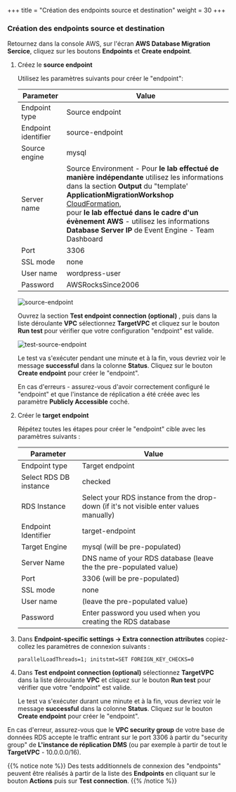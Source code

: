 +++
title = "Création des endpoints source et destination"
weight = 30
+++


### Création des endpoints source et destination

Retournez dans la console AWS, sur l'écran **AWS Database Migration Sercice**, cliquez sur les boutons  **Endpoints** et **Create endpoint**.

1. Créez le **source endpoint**

    Utilisez les paramètres suivants pour créer le "endpoint":

    | Parameter           | Value                                          |
    | ------------------- | ---------------------------------------------- |
    | Endpoint type       | Source endpoint                                |
    | Endpoint identifier | source-endpoint                                |
    | Source engine       | mysql                                          |
    | Server name         | Source Environment - Pour **le lab effectué de manière indépendante** utilisez les informations dans la section **Output** du "template' **ApplicationMigrationWorkshop** <a href="https://us-west-2.console.aws.amazon.com/cloudformation/home?region=us-west-2#/" target="_blank" rel="noopener noreferrer">CloudFormation</a>, <br>pour **le lab effectué dans le cadre d'un évènement AWS** - utilisez les informations **Database Server IP** de Event Engine - Team Dashboard   |
    | Port                | 3306                                           |
    | SSL mode            | none                                           |
    | User name           | wordpress-user                                 |
    | Password            | AWSRocksSince2006                                   |

    ![source-endpoint](/db-mig/source-endpoint.png)

    Ouvrez la section **Test endpoint connection (optional)** , puis dans la liste déroulante **VPC** sélectionnez **TargetVPC** et cliquez sur le bouton **Run test** pour vérifier que votre configuration "endpoint" est valide. 

    ![test-source-endpoint](/db-mig/test-source-endpoint.png)

    Le test va s'exécuter pendant une minute et à la fin, vous devriez voir le message **successful** dans la colonne **Status**. Cliquez sur le bouton **Create endpoint** pour créer le "endpoint".
    
    En cas d'erreurs - assurez-vous d'avoir correctement configuré le "endpoint" et que l'instance de réplication a été créée avec les paramètre **Publicly Accessible** coché.

2. Créer le **target endpoint**

    Répétez toutes les étapes pour créer le "endpoint" cible avec les paramètres suivants :

    | Parameter           | Value                                                 |
    | ------------------- | ----------------------------------------------------- |
    | Endpoint type       | Target endpoint                                       |
    | Select RDS DB instance | checked                                            |
    | RDS Instance        | Select your RDS instance from the drop-down (if it's not visible enter values manually)          |
    | Endpoint Identifier | target-endpoint                                       |
    | Target Engine       | mysql (will be pre-populated)                                                |
    | Server Name         | DNS name of your RDS database (leave the the pre-populated value)                             |
    | Port                | 3306     (will be pre-populated)                                             |
    | SSL mode            | none                                                  |
    | User name           | (leave the pre-populated value)                                                 |
    | Password            | Enter password you used when you creating the RDS database|


3. Dans **Endpoint-specific settings -> Extra connection attributes** copiez-collez les paramètres de connexion suivants :

    ```
    parallelLoadThreads=1; initstmt=SET FOREIGN_KEY_CHECKS=0
    ```

4. Dans **Test endpoint connection (optional)** sélectionnez **TargetVPC** dans la liste déroulante **VPC** et cliquez sur le bouton **Run test** pour vérifier que votre "endpoint" est valide.

    Le test va s'exécuter durant une minute et à la fin, vous devriez voir le message **successful** dans la colonne **Status**. Cliquez sur le bouton **Create endpoint** pour créer le "endpoint".

En cas d'erreur, assurez-vous que le **VPC security group** de votre base de données RDS accepte le traffic entrant sur le port 3306 à partir du "security group" de **L'instance de réplication DMS** (ou par exemple à partir de tout le **TargetVPC** - 10.0.0.0/16).

{{% notice note %}}
Des tests additionnels de connexion des "endpoints" peuvent être réalisés à partir de la liste des **Endpoints** en cliquant sur le bouton **Actions** puis sur **Test connection**.
{{% /notice %}}

